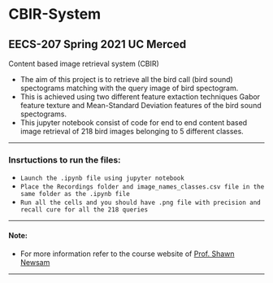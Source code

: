 # CBIR-System 
## EECS-207 Spring 2021 UC Merced
Content based image retrieval system (CBIR)
* The aim of this project is to retrieve all the bird call (bird sound) spectograms matching with the query image of bird spectogram.</br>
* This is achieved using two different feature extaction techniques Gabor feature texture and Mean-Standard Deviation features of the bird sound spectograms.</br>
* This jupyter notebook consist of code for end to end content based image retrieval of 218 bird images belonging to 5 different classes.</br>
--------------------------------------------------------------
### Insrtuctions to run the files:</br>
* ``` Launch the .ipynb file using jupyter notebook ```
* ``` Place the Recordings folder and image_names_classes.csv file in the same folder as the .ipynb file ```
* ``` Run all the cells and you should have .png file with precision and recall cure for all the 218 queries ```
--------------------------------------------------------------
#### Note: 
* For more information refer to the course website of  <a href="https://faculty.ucmerced.edu/snewsam/EECS207/" target="_blank"> Prof. Shawn Newsam </a></br>
--------------------------------------------------------------
